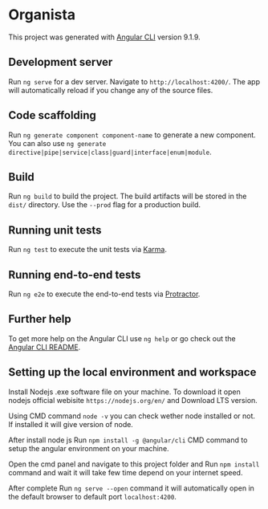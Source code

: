 # Organista

This project was generated with [Angular CLI](https://github.com/angular/angular-cli) version 9.1.9.



## Development server

Run `ng serve` for a dev server. Navigate to `http://localhost:4200/`. The app will automatically reload if you change any of the source files.

## Code scaffolding

Run `ng generate component component-name` to generate a new component. You can also use `ng generate directive|pipe|service|class|guard|interface|enum|module`.

## Build

Run `ng build` to build the project. The build artifacts will be stored in the `dist/` directory. Use the `--prod` flag for a production build.

## Running unit tests

Run `ng test` to execute the unit tests via [Karma](https://karma-runner.github.io).

## Running end-to-end tests

Run `ng e2e` to execute the end-to-end tests via [Protractor](http://www.protractortest.org/).

## Further help

To get more help on the Angular CLI use `ng help` or go check out the [Angular CLI README](https://github.com/angular/angular-cli/blob/master/README.md).


## Setting up the local environment and workspace

Install Nodejs .exe software file on your machine. To download it open nodejs official webisite `https://nodejs.org/en/`  and Download LTS version.

Using CMD command `node -v` you can check wether node installed or not. If installed it will give version of node.

After install node js Run `npm install -g @angular/cli` CMD command to setup the angular environment on your machine.

Open the cmd panel and navigate to this project folder and Run `npm install` command and wait it will take few time depend on your internet  speed.

After complete Run `ng serve --open` command it will automatically open in the default browser to default port `localhost:4200`.


